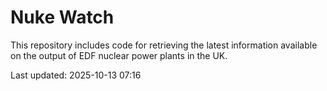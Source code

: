 # Nuke Watch

This repository includes code for retrieving the latest information available on the output of EDF nuclear power plants in the UK.

Last updated: 2025-10-13 07:16